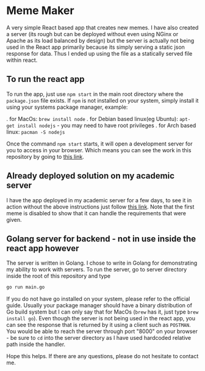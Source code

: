 # Meme Maker

A very simple React based app that creates new memes. I have also created a server (its rough but
can be deployed without even using NGinx or Apache as its load balanced by design) but the server
is actually not being used in the React app primarily
because its simply serving a static json response for data. Thus I ended up using the file as a
statically served file within react.

## To run the react app
To run the app, just use `npm start` in the main root directory where the `package.json` file exists.
If `npm` is not installed on your system, simply install it using your systems package manager, example:

. for MacOs: `brew install node`
. for Debian based linux(eg Ubuntu): `apt-get install nodejs` - you may need to have root privileges
. for Arch based linux: `pacman -S nodejs`

Once the command `npm start` starts, it will open a development server for you to access in your browser.
Which means you can see the work in this repository by going to [this link](http://localhost:3000).


## Already deployed solution on my academic server

I have the app deployed in my academic server for a few days, to see it in action without the above instructions
just follow [this link](http://users.ox.ac.uk/~lady5631). Note that the first meme is disabled to show that it can
handle the requirements that were given.

## Golang server for backend - not in use inside the react app however

The server is written in Golang. I chose to write in Golang for demonstrating my ability to work with servers.
To run the server, go to server directory inside the root of this repository and type
```bash
go run main.go
```

If you do not have go installed on your system, please refer to the official guide. Usually your package manager
should have a binary distribution of Go build system but I can only say that for MacOs (`brew` has it, just type `brew install go`).
Even though the server is not being used in the react app, you can see the response that is returned
by it using a client such as `POSTMAN`. You would be able to reach the server through port "8000" on your browser - be sure to `cd` into the server directory as I have used hardcoded relative path inside the handler.

Hope this helps. If there are any questions, please do not hesitate to contact me.